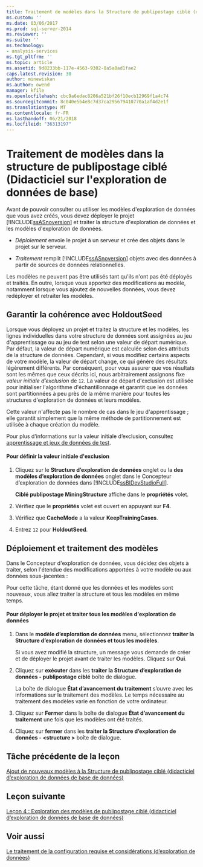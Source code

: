 ```yaml
---
title: Traitement de modèles dans la Structure de publipostage ciblé (didacticiel d’exploration de données de base de données) | Documents Microsoft
ms.custom: ''
ms.date: 03/06/2017
ms.prod: sql-server-2014
ms.reviewer: ''
ms.suite: ''
ms.technology:
- analysis-services
ms.tgt_pltfrm: ''
ms.topic: article
ms.assetid: 9d8233bb-117e-4563-9302-8a5a8ad1fae2
caps.latest.revision: 30
author: minewiskan
ms.author: owend
manager: kfile
ms.openlocfilehash: cbc9a6edac8206a521bf26f10ecb12969f1a4c74
ms.sourcegitcommit: 8c040e5b4e8c7d37ca295679410770a1af4d2e1f
ms.translationtype: MT
ms.contentlocale: fr-FR
ms.lasthandoff: 06/21/2018
ms.locfileid: "36313197"
---
```

# <a name="processing-models-in-the-targeted-mailing-structure-basic-data-mining-tutorial"></a>Traitement de modèles dans la structure de publipostage ciblé (Didacticiel sur l'exploration de données de base)
  Avant de pouvoir consulter ou utiliser les modèles d'exploration de données que vous avez créés, vous devez déployer le projet [!INCLUDE[ssASnoversion](../includes/ssasnoversion-md.md)] et traiter la structure d'exploration de données et les modèles d'exploration de données.  
  
-   *Déploiement* envoie le projet à un serveur et crée des objets dans le projet sur le serveur.  
  
-   *Traitement* remplit [!INCLUDE[ssASnoversion](../includes/ssasnoversion-md.md)] objets avec des données à partir de sources de données relationnelles.  
  
 Les modèles ne peuvent pas être utilisés tant qu'ils n'ont pas été déployés et traités. En outre, lorsque vous apportez des modifications au modèle, notamment lorsque vous ajoutez de nouvelles données, vous devez redéployer et retraiter les modèles.  
  
## <a name="ensuring-consistency-with-holdoutseed"></a>Garantir la cohérence avec HoldoutSeed  
 Lorsque vous déployez un projet et traitez la structure et les modèles, les lignes individuelles dans votre structure de données sont assignées au jeu d'apprentissage ou au jeu de test selon une valeur de départ numérique. Par défaut, la valeur de départ numérique est calculée selon des attributs de la structure de données. Cependant, si vous modifiez certains aspects de votre modèle, la valeur de départ change, ce qui génère des résultats légèrement différents. Par conséquent, pour vous assurer que vos résultats sont les mêmes que ceux décrits ici, nous arbitrairement assignons fixe *valeur initiale d’exclusion* de `12`. La valeur de départ d'exclusion est utilisée pour initialiser l'algorithme d'échantillonnage et garantit que les données sont partitionnées à peu près de la même manière pour toutes les structures d'exploration de données et leurs modèles.  
  
 Cette valeur n'affecte pas le nombre de cas dans le jeu d'apprentissage ; elle garantit simplement que la même méthode de partitionnement est utilisée à chaque création du modèle.  
  
 Pour plus d’informations sur la valeur initiale d’exclusion, consultez [apprentissage et jeux de données de test](../../2014/analysis-services/data-mining/training-and-testing-data-sets.md).  
  
#### <a name="to-set-the-holdout-seed"></a>Pour définir la valeur initiale d'exclusion  
  
1.  Cliquez sur le **Structure d’exploration de données** onglet ou la **des modèles d’exploration de données** onglet dans le Concepteur d’exploration de données dans [!INCLUDE[ssBIDevStudioFull](../includes/ssbidevstudiofull-md.md)].  
  
     **Ciblé publipostage MiningStructure** affiche dans le **propriétés** volet.  
  
2.  Vérifiez que le **propriétés** volet est ouvert en appuyant sur **F4**.  
  
3.  Vérifiez que **CacheMode** a la valeur **KeepTrainingCases**.  
  
4.  Entrez `12` pour **HoldoutSeed**.  
  
## <a name="deploying-and-processing-the-models"></a>Déploiement et traitement des modèles  
 Dans le Concepteur d'exploration de données, vous décidez des objets à traiter, selon l'étendue des modifications apportées à votre modèle ou aux données sous-jacentes :  
  
 Pour cette tâche, étant donné que les données et les modèles sont nouveaux, vous allez traiter la structure et tous les modèles en même temps.  
  
#### <a name="to-deploy-the-project-and-process-all-the-mining-models"></a>Pour déployer le projet et traiter tous les modèles d'exploration de données  
  
1.  Dans le **modèle d’exploration de données** menu, sélectionnez **traiter la Structure d’exploration de données et tous les modèles**.  
  
     Si vous avez modifié la structure, un message vous demande de créer et de déployer le projet avant de traiter les modèles. Cliquez sur **Oui**.  
  
2.  Cliquez sur **exécuter** dans les **traiter la Structure d’exploration de données - publipostage ciblé** boîte de dialogue.  
  
     La boîte de dialogue **État d’avancement du traitement** s’ouvre avec les informations sur le traitement des modèles. Le temps nécessaire au traitement des modèles varie en fonction de votre ordinateur.  
  
3.  Cliquez sur **Fermer** dans la boîte de dialogue **État d’avancement du traitement** une fois que les modèles ont été traités.  
  
4.  Cliquez sur **fermer** dans les **traiter la Structure d’exploration de données - \<structure >** boîte de dialogue.  
  
## <a name="previous-task-in-lesson"></a>Tâche précédente de la leçon  
 [Ajout de nouveaux modèles à la Structure de publipostage ciblé &#40;didacticiel d’exploration de données de base de données&#41;](../../2014/tutorials/adding-new-models-to-the-targeted-mailing-structure-basic-data-mining-tutorial.md)  
  
## <a name="next-lesson"></a>Leçon suivante  
 [Leçon 4 : Exploration des modèles de publipostage ciblé &#40;didacticiel d’exploration de données de base de données&#41;](../../2014/tutorials/lesson-4-exploring-the-targeted-mailing-models-basic-data-mining-tutorial.md)  
  
## <a name="see-also"></a>Voir aussi  
 [Le traitement de la configuration requise et considérations &#40;d’exploration de données&#41;](../../2014/analysis-services/data-mining/processing-requirements-and-considerations-data-mining.md)  
  
  